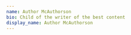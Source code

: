 ```yaml
---
name: Author McAuthorson
bio: Child of the writer of the best content
display_name: Author McAuthorson
---
```

